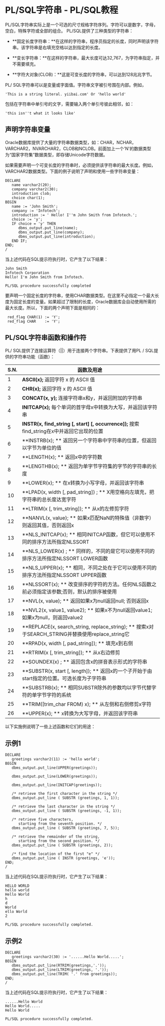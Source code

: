 # PL/SQL字符串 - PL/SQL教程

PL/SQL字符串实际上是一个可选的尺寸规格字符序列。字符可以是数字，字母，空白，特殊字符或全部的组合。 PL/SQL提供了三种类型的字符串：

*   **固定长度字符串：**在这样的字符串，程序员指定的长度，同时声明该字符串。该字符串是右填充空格以达到指定的长度。

*   **变长字符串：**在这样的字符串，最大长度可达32,767，为字符串指定，并不需要填充。

*   **字符大对象(CLOB)：**这是可变长度的字符串，可以达到128兆兆字节。

PL/ SQL字符串可以是变量或字面值。字符串文字被引号围在内部。例如，

```
'This is a string literal. yiibai.com' Or 'hello world'
```

包括在字符串中单引号的文字，需要输入两个单引号彼此相邻，如：

```
'this isn''t what it looks like'
```

## 声明字符串变量

Oracle数据库提供了大量的字符串数据类型，如：CHAR，NCHAR，VARCHAR2，NVARCHAR2，CLOB和NCLOB。前面加上一个'N'的数据类型为“国家字符集”数据类型，即存储Unicode字符数据。

如果需要声明一个可变长度的字符串时，必须提供该字符串的最大长度。例如，VARCHAR2数据类型。下面的例子说明了声明和使用一些字符串变量：

```
DECLARE
   name varchar2(20);
   company varchar2(30);
   introduction clob;
   choice char(1);
BEGIN
   name := 'John Smith';
   company := 'Infotech';
   introduction := ' Hello! I''m John Smith from Infotech.';
   choice := 'y';
   IF choice = 'y' THEN
      dbms_output.put_line(name);
      dbms_output.put_line(company);
      dbms_output.put_line(introduction);
   END IF;
END;
/
```

当上述代码在SQL提示符执行时，它产生了以下结果：

```
John Smith
Infotech Corporation
Hello! I'm John Smith from Infotech.

PL/SQL procedure successfully completed

```

要声明一个固定长度的字符串，使用CHAR数据类型。在这里不必指定一个最大长度为固定长度的变量。如果超过了限制的长度，Oracle数据库会自动使用所需的最大长度。所以，下面的两个声明下面是相同的：

```
 red_flag CHAR(1) := 'Y';
 red_flag CHAR    := 'Y';
```

## PL/SQL字符串函数和操作符

PL/ SQL提供了连接运算符（||）用于连接两个字符串。下表提供了用PL / SQL提供的字符串功能（函数）：

| S.N. | 函数及用途 |
| --- | --- |
| 1 | **ASCII(x);** 返回字符 x 的 ASCII 值 |
| 2 | **CHR(x);** 返回字符 x 的 ASCII 值 |
| 3 | **CONCAT(x, y);** 连接字符串x和y，并返回附加的字符串 |
| 4 | **INITCAP(x);** 每个单词的首字母x中转换为大写，并返回该字符串 |
| 5 | **INSTR(x, find_string [, start] [, occurrence]);** 搜索find_string在x中并返回它出现的位置 |
| 6 | **INSTRB(x); ** 返回另一个字符串中字符串的位置，但返回以字节为单位的值 |
| 7 | **LENGTH(x); ** 返回x中的字符数 |
| 8 | **LENGTHB(x); ** 返回为单字节字符集的字节的字符串的长度 |
| 9 | **LOWER(x); ** 在x转换为小写字母，并返回该字符串 |
| 10 | **LPAD(x, width [, pad_string]) ; ** X用空格向左填充，把字符串的总长度达宽字符 |
| 11 | **LTRIM(x [, trim_string]); ** 从x的左修剪字符 |
| 12 | **NANVL(x, value); ** 如果x匹配NaN的特殊值（非数字）则返回其值，否则返回x |
| 13 | **NLS_INITCAP(x); ** 相同INITCAP函数，但它可以使用不同的排序方法所指定NLSSORT |
| 14 | **NLS_LOWER(x) ; ** 同样的，不同的是它可以使用不同的排序方法所指定NLSSORT LOWER函数 |
| 15 | **NLS_UPPER(x); ** 相同，不同之处在于它可以使用不同的排序方法所指定NLSSORT UPPER函数 |
| 16 | **NLSSORT(x); ** 改变排序的字符的方法。任何NLS函数之前必须指定该参数;否则，默认的排序被使用 |
| 17 | **NVL(x, value); ** 返回如果x为null返回null; 否则返回x |
| 18 | **NVL2(x, value1, value2); ** 如果x不为null返回value1; 如果x为null，则返回value2 |
| 19 | **REPLACE(x, search_string, replace_string); ** 搜索x对于SEARCH_STRING并替换使用replace_string它 |
| 20 | **RPAD(x, width [, pad_string]); ** 填充x到右侧 |
| 21 | **RTRIM(x [, trim_string]); ** 从x右边修剪 |
| 22 | **SOUNDEX(x) ; ** 返回包含x的拼音表示形式的字符串 |
| 23 | **SUBSTR(x, start [, length]); ** 返回x的一个子开始于由start指定的位置。可选长度为子字符串 |
| 24 | **SUBSTRB(x); ** 相同SUBSTR除外的参数均以字节代替字符的单字节字符的系统 |
| 25 | **TRIM([trim_char FROM) x); ** 从左侧和右侧修剪x字符 |
| 26 | **UPPER(x); ** x转换为大写字母，并返回该字符串 |

以下实施例说明了一些上述函数和它们的用途：

## 示例1

```
DECLARE
   greetings varchar2(11) := 'hello world';
BEGIN
   dbms_output.put_line(UPPER(greetings));

   dbms_output.put_line(LOWER(greetings));

   dbms_output.put_line(INITCAP(greetings));

   /* retrieve the first character in the string */
   dbms_output.put_line ( SUBSTR (greetings, 1, 1));

   /* retrieve the last character in the string */
   dbms_output.put_line ( SUBSTR (greetings, -1, 1));

   /* retrieve five characters, 
      starting from the seventh position. */
   dbms_output.put_line ( SUBSTR (greetings, 7, 5));

   /* retrieve the remainder of the string,
      starting from the second position. */
   dbms_output.put_line ( SUBSTR (greetings, 2));

   /* find the location of the first "e" */
   dbms_output.put_line ( INSTR (greetings, 'e'));
END;
/
```

当上述代码在SQL提示符执行时，它产生了以下结果：

```
HELLO WORLD
hello world
Hello World
h
d
World
ello World
2

PL/SQL procedure successfully completed.

```

## 示例2

```
DECLARE
   greetings varchar2(30) := '......Hello World.....';
BEGIN
   dbms_output.put_line(RTRIM(greetings,'.'));
   dbms_output.put_line(LTRIM(greetings, '.'));
   dbms_output.put_line(TRIM( '.' from greetings));
END;
/
```

当上述代码在SQL提示符执行时，它产生了以下结果：

```
......Hello World 
Hello World.....
Hello World

PL/SQL procedure successfully completed.
```

